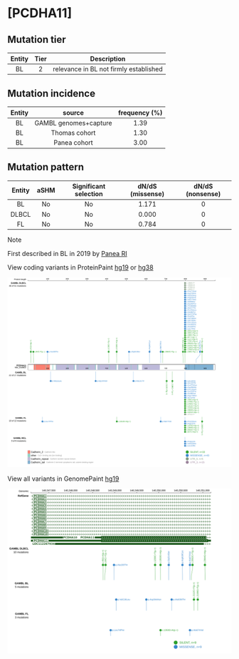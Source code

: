 # [PCDHA11]

## Mutation tier

|Entity|Tier|Description                           |
|:------:|:----:|--------------------------------------|
|BL    |2   |relevance in BL not firmly established|
## Mutation incidence

|Entity|source               |frequency (%)|
|:------:|:---------------------:|:-------------:|
|BL    |GAMBL genomes+capture|1.39         |
|BL    |Thomas cohort        |1.30         |
|BL    |Panea cohort         |3.00         |

## Mutation pattern

|Entity|aSHM|Significant selection|dN/dS (missense)|dN/dS (nonsense)|
|:------:|:----:|:---------------------:|:----------------:|:----------------:|
|BL    |No  |No                   |1.171           |0               |
|DLBCL |No  |No                   |0.000           |0               |
|FL    |No  |No                   |0.784           |0               |


> [!NOTE]
> First described in BL in 2019 by [Panea RI](https://pubmed.ncbi.nlm.nih.gov/31558468)

View coding variants in ProteinPaint [hg19](https://www.bcgsc.ca/downloads/morinlab/GAMBL/test/genes/PCDHA11_protein.html)  or [hg38](https://www.bcgsc.ca/downloads/morinlab/GAMBL/test/genes/PCDHA11_protein_hg38.html)

![image](images/proteinpaint/PCDHA11_NM_018902.svg)

View all variants in GenomePaint [hg19](https://www.bcgsc.ca/downloads/morinlab/GAMBL/test/genes/PCDHA11.html)

![image](images/proteinpaint/PCDHA11.svg)
